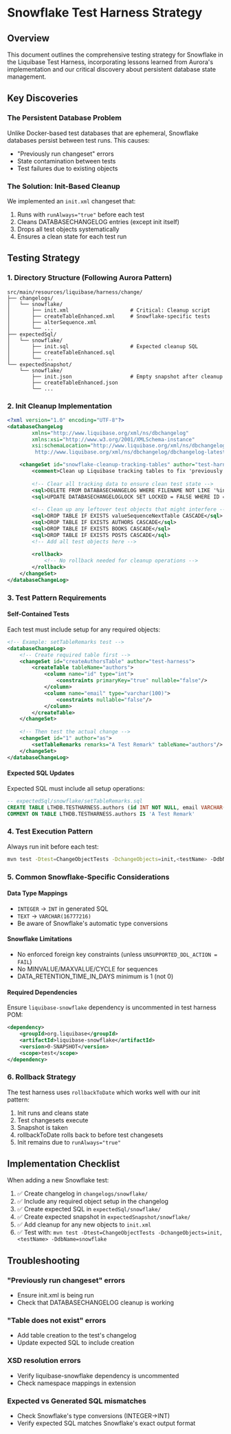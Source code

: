 # Snowflake Test Harness Strategy

## Overview
This document outlines the comprehensive testing strategy for Snowflake in the Liquibase Test Harness, incorporating lessons learned from Aurora's implementation and our critical discovery about persistent database state management.

## Key Discoveries

### The Persistent Database Problem
Unlike Docker-based test databases that are ephemeral, Snowflake databases persist between test runs. This causes:
- "Previously run changeset" errors
- State contamination between tests
- Test failures due to existing objects

### The Solution: Init-Based Cleanup
We implemented an `init.xml` changeset that:
1. Runs with `runAlways="true"` before each test
2. Cleans DATABASECHANGELOG entries (except init itself)
3. Drops all test objects systematically
4. Ensures a clean state for each test run

## Testing Strategy

### 1. Directory Structure (Following Aurora Pattern)
```
src/main/resources/liquibase/harness/change/
├── changelogs/
│   └── snowflake/
│       ├── init.xml                    # Critical: Cleanup script
│       ├── createTableEnhanced.xml     # Snowflake-specific tests
│       ├── alterSequence.xml
│       └── ...
├── expectedSql/
│   └── snowflake/
│       ├── init.sql                    # Expected cleanup SQL
│       ├── createTableEnhanced.sql
│       └── ...
└── expectedSnapshot/
    └── snowflake/
        ├── init.json                   # Empty snapshot after cleanup
        ├── createTableEnhanced.json
        └── ...
```

### 2. Init Cleanup Implementation
```xml
<?xml version="1.0" encoding="UTF-8"?>
<databaseChangeLog
        xmlns="http://www.liquibase.org/xml/ns/dbchangelog"
        xmlns:xsi="http://www.w3.org/2001/XMLSchema-instance"
        xsi:schemaLocation="http://www.liquibase.org/xml/ns/dbchangelog
         http://www.liquibase.org/xml/ns/dbchangelog/dbchangelog-latest.xsd">

    <changeSet id="snowflake-cleanup-tracking-tables" author="test-harness" runAlways="true">
        <comment>Clean up Liquibase tracking tables to fix 'previously run' changeset issues</comment>
        
        <!-- Clear all tracking data to ensure clean test state -->
        <sql>DELETE FROM DATABASECHANGELOG WHERE FILENAME NOT LIKE '%init.xml'</sql>
        <sql>UPDATE DATABASECHANGELOGLOCK SET LOCKED = FALSE WHERE ID = 1</sql>
        
        <!-- Clean up any leftover test objects that might interfere -->
        <sql>DROP TABLE IF EXISTS valueSequenceNextTable CASCADE</sql>
        <sql>DROP TABLE IF EXISTS AUTHORS CASCADE</sql>
        <sql>DROP TABLE IF EXISTS BOOKS CASCADE</sql>
        <sql>DROP TABLE IF EXISTS POSTS CASCADE</sql>
        <!-- Add all test objects here -->
        
        <rollback>
            <!-- No rollback needed for cleanup operations -->
        </rollback>
    </changeSet>
</databaseChangeLog>
```

### 3. Test Pattern Requirements

#### Self-Contained Tests
Each test must include setup for any required objects:
```xml
<!-- Example: setTableRemarks test -->
<databaseChangeLog>
    <!-- Create required table first -->
    <changeSet id="createAuthorsTable" author="test-harness">
        <createTable tableName="authors">
            <column name="id" type="int">
                <constraints primaryKey="true" nullable="false"/>
            </column>
            <column name="email" type="varchar(100)">
                <constraints nullable="false"/>
            </column>
        </createTable>
    </changeSet>
    
    <!-- Then test the actual change -->
    <changeSet id="1" author="as">
        <setTableRemarks remarks="A Test Remark" tableName="authors"/>
    </changeSet>
</databaseChangeLog>
```

#### Expected SQL Updates
Expected SQL must include all setup operations:
```sql
-- expectedSql/snowflake/setTableRemarks.sql
CREATE TABLE LTHDB.TESTHARNESS.authors (id INT NOT NULL, email VARCHAR(100) NOT NULL, name VARCHAR(100), CONSTRAINT PK_AUTHORS PRIMARY KEY (id))
COMMENT ON TABLE LTHDB.TESTHARNESS.authors IS 'A Test Remark'
```

### 4. Test Execution Pattern
Always run init before each test:
```bash
mvn test -Dtest=ChangeObjectTests -DchangeObjects=init,<testName> -DdbName=snowflake
```

### 5. Common Snowflake-Specific Considerations

#### Data Type Mappings
- `INTEGER` → `INT` in generated SQL
- `TEXT` → `VARCHAR(16777216)` 
- Be aware of Snowflake's automatic type conversions

#### Snowflake Limitations
- No enforced foreign key constraints (unless `UNSUPPORTED_DDL_ACTION = FAIL`)
- No MINVALUE/MAXVALUE/CYCLE for sequences
- DATA_RETENTION_TIME_IN_DAYS minimum is 1 (not 0)

#### Required Dependencies
Ensure `liquibase-snowflake` dependency is uncommented in test harness POM:
```xml
<dependency>
    <groupId>org.liquibase</groupId>
    <artifactId>liquibase-snowflake</artifactId>
    <version>0-SNAPSHOT</version>
    <scope>test</scope>
</dependency>
```

### 6. Rollback Strategy
The test harness uses `rollbackToDate` which works well with our init pattern:
1. Init runs and cleans state
2. Test changesets execute
3. Snapshot is taken
4. rollbackToDate rolls back to before test changesets
5. Init remains due to `runAlways="true"`

## Implementation Checklist

When adding a new Snowflake test:
1. ✅ Create changelog in `changelogs/snowflake/`
2. ✅ Include any required object setup in the changelog
3. ✅ Create expected SQL in `expectedSql/snowflake/`
4. ✅ Create expected snapshot in `expectedSnapshot/snowflake/`
5. ✅ Add cleanup for any new objects to `init.xml`
6. ✅ Test with: `mvn test -Dtest=ChangeObjectTests -DchangeObjects=init,<testName> -DdbName=snowflake`

## Troubleshooting

### "Previously run changeset" errors
- Ensure init.xml is being run
- Check that DATABASECHANGELOG cleanup is working

### "Table does not exist" errors
- Add table creation to the test's changelog
- Update expected SQL to include creation

### XSD resolution errors
- Verify liquibase-snowflake dependency is uncommented
- Check namespace mappings in extension

### Expected vs Generated SQL mismatches
- Check Snowflake's type conversions (INTEGER→INT)
- Verify expected SQL matches Snowflake's exact output format